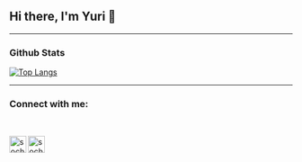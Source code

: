 ## Hi there, I'm Yuri 👋

___


### Github Stats

<!-- [![Anurag's GitHub stats](https://github-readme-stats.vercel.app/api?username=socherbyc&count_private=true&show_icons=true&theme=radical)](https://github.com/anuraghazra/github-readme-stats) -->


[![Top Langs](https://github-readme-stats.vercel.app/api/top-langs/?username=socherbyc&layout=compact&langs_count=8&theme=gruvbox&include_all_commits=true&exclude_repo=socherbyc.github.io&hide=html,blade,scss,css,vue)](https://github.com/anuraghazra/github-readme-stats)

___

### Connect with me:

<br />

[<img align="left" alt="socherbyc | LinkedIn" width="30px" src="https://cdn.jsdelivr.net/npm/simple-icons@v3/icons/linkedin.svg" />][linkedin]
[<img align="left" alt="socherbyc | Instagram" width="30px" src="https://cdn.jsdelivr.net/npm/simple-icons@v3/icons/gitlab.svg" />][gitlab]

[linkedin]: https://www.linkedin.com/in/socherbyc/
[gitlab]: https://www.gitlab.com/socherbyc
